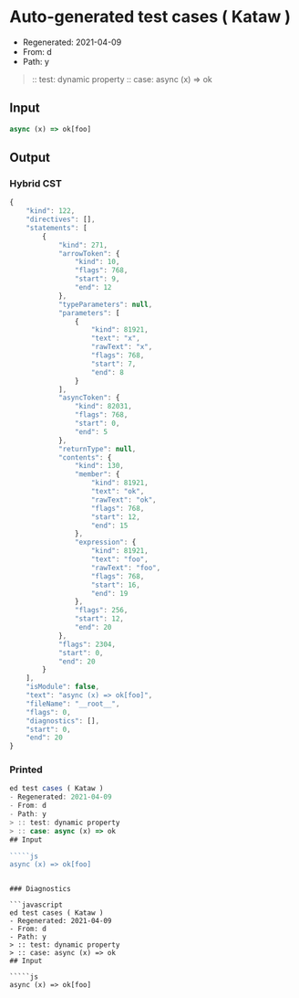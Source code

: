 # Auto-generated test cases ( Kataw )
- Regenerated: 2021-04-09
- From: d
- Path: y
> :: test: dynamic property
> :: case: async (x) => ok
## Input

`````js
async (x) => ok[foo]
`````

## Output

### Hybrid CST

```javascript
{
    "kind": 122,
    "directives": [],
    "statements": [
        {
            "kind": 271,
            "arrowToken": {
                "kind": 10,
                "flags": 768,
                "start": 9,
                "end": 12
            },
            "typeParameters": null,
            "parameters": [
                {
                    "kind": 81921,
                    "text": "x",
                    "rawText": "x",
                    "flags": 768,
                    "start": 7,
                    "end": 8
                }
            ],
            "asyncToken": {
                "kind": 82031,
                "flags": 768,
                "start": 0,
                "end": 5
            },
            "returnType": null,
            "contents": {
                "kind": 130,
                "member": {
                    "kind": 81921,
                    "text": "ok",
                    "rawText": "ok",
                    "flags": 768,
                    "start": 12,
                    "end": 15
                },
                "expression": {
                    "kind": 81921,
                    "text": "foo",
                    "rawText": "foo",
                    "flags": 768,
                    "start": 16,
                    "end": 19
                },
                "flags": 256,
                "start": 12,
                "end": 20
            },
            "flags": 2304,
            "start": 0,
            "end": 20
        }
    ],
    "isModule": false,
    "text": "async (x) => ok[foo]",
    "fileName": "__root__",
    "flags": 0,
    "diagnostics": [],
    "start": 0,
    "end": 20
}
```

### Printed

```javascript
ed test cases ( Kataw )
- Regenerated: 2021-04-09
- From: d
- Path: y
> :: test: dynamic property
> :: case: async (x) => ok
## Input

`````js
async (x) => ok[foo]
`````
```

### Diagnostics

```javascript
ed test cases ( Kataw )
- Regenerated: 2021-04-09
- From: d
- Path: y
> :: test: dynamic property
> :: case: async (x) => ok
## Input

`````js
async (x) => ok[foo]
`````
```

